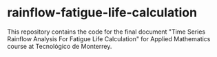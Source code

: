 # rainflow-fatigue-life-calculation
This repository contains the code for the final document "Time Series Rainflow Analysis For Fatigue Life Calculation" for Applied Mathematics course at Tecnológico de Monterrey.
